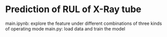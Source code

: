 # Prediction of RUL of X-Ray tube
main.ipynb: explore the feature under different combinations of three kinds of operating mode
main.py: load data and train the model
